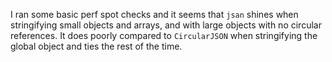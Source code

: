 I ran some basic perf spot checks and it seems that `jsan` shines when stringifying
small objects and arrays, and with large objects with no circular references. It does
poorly compared to `CircularJSON` when stringifying the global object and ties
the rest of the time.
